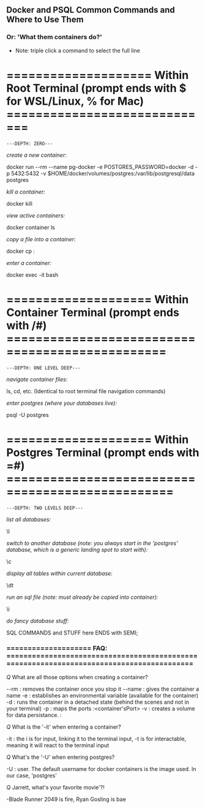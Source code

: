 <!-- prettier-ignore-start -->

## Docker and PSQL Common Commands and Where to Use Them
### Or: 'What them containers do?'

* Note: triple click a command to select the full line

# ==================== Within Root Terminal (prompt ends with $ for WSL/Linux, % for Mac) =============================
    ---DEPTH: ZERO---

*create a new container:*

docker run --rm --name pg-docker -e POSTGRES_PASSWORD=docker -d -p 5432:5432 -v $HOME/docker/volumes/postgres:/var/lib/postgresql/data postgres

*kill a container:*

docker kill <containerId>

*view active containers:*

docker container ls

*copy a file into a container:*

docker cp <localPathToFile> <containerId>:<containerFilePath>

*enter a container:*

docker exec -it <containerId> bash

# ==================== Within Container Terminal (prompt ends with /#) ================================================
    ---DEPTH: ONE LEVEL DEEP---

*navigate container files:*

ls, cd, etc. (Identical to root terminal file navigation commands)

*enter postgres (where your databases live):*

psql -U postgres

# ==================== Within Postgres Terminal (prompt ends with =#) =================================================
    ---DEPTH: TWO LEVELS DEEP---

*list all databases:*

\l

*switch to another database (note: you always start in the 'postgres' database, which is a generic landing spot to start with):*

\c <database>

*display all tables within current database:*

\dt

*run an sql file (note: must already be copied into container):*

\i <filepath> 

*do fancy database stuff:*

SQL COMMANDS and STUFF here ENDS with SEMI;

### ==================== FAQ: =========================================================================================

*Q* What are all those options when creating a container?

--rm : removes the container once you stop it
--name : gives the container a name
-e : establishes an environmental variable (available for the container)
-d : runs the container in a detached state (behind the scenes and not in your terminal)
-p : maps the ports <localNetwork>:<container'sPort>
-v : creates a volume for data persistance. <yourLocal>:<containerFolder>

*Q* What is the '-it' when entering a container?

-it : the i is for input, linking it to the terminal input, -t is for interactable, meaning it will react to the terminal input

*Q* What's the '-U' when entering postgres?

-U : user. The default username for docker containers is the image used. In our case, 'postgres'

*Q* Jarrett, what's your favorite movie'?!

-Blade Runner 2049 is fire, Ryan Gosling is bae

<!-- prettier-ignore-end -->
